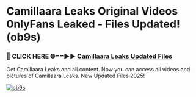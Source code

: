 # Camillaara Leaks Original Videos 0nlyFans Leaked - Files Updated! (ob9s)

<h3>🔴 CLICK HERE 🌐==►► <a href="https://tinyurl.com/ehrbuxhb" rel="nofollow">Camillaara Leaks Updated Files</a></h3>

Get Camillaara Leaks and all content. Now you can access all videos and pictures of Camillaara Leaks. New Updated Files 2025!

[![ob9s](https://i.imgur.com/lVYEuWS.gif)](https://tinyurl.com/ehrbuxhb)
